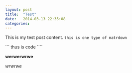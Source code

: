 ```yaml
---
layout: post
title:  "Test"
date:   2014-03-13 22:35:08
categories:
---
```


This is my test post content.
`this is one type of matrdown`

``` thus is code ````

__werwerwrwe__

_wrwrwe_


